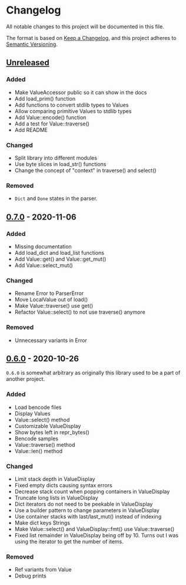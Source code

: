 # Changelog

All notable changes to this project will be documented in this file.

The format is based on [Keep a Changelog](https://keepachangelog.com/en/1.0.0/),
and this project adheres to [Semantic Versioning](https://semver.org/spec/v2.0.0.html).

## [Unreleased]

### Added

- Make ValueAccessor public so it can show in the docs
- Add load_prim() function
- Add functions to convert stdlib types to Values
- Allow comparing primitive Values to stdlib types
- Add Value::encode() function
- Add a test for Value::traverse()
- Add README

### Changed

- Split library into different modules
- Use byte slices in load_str() functions
- Change the concept of "context" in traverse() and select()

### Removed

- `Dict` and `Done` states in the parser.

## [0.7.0] - 2020-11-06

### Added

- Missing documentation
- Add load_dict and load_list functions
- Add Value::get() and Value::get_mut()
- Add Value::select_mut()

### Changed

- Rename Error to ParserError
- Move LocalValue out of load()
- Make Value::traverse() use get()
- Refactor Value::select() to not use traverse() anymore

### Removed

- Unnecessary variants in Error

## [0.6.0] - 2020-10-26

`0.6.0` is somewhat arbitrary as originally this library used to be a part of another project.

### Added

- Load bencode files
- Display Values
- Value::select() method
- Customizable ValueDisplay
- Show bytes left in repr_bytes()
- Bencode samples
- Value::traverse() method
- Value::len() method

### Changed

- Limit stack depth in ValueDisplay
- Fixed empty dicts causing syntax errors
- Decrease stack count when popping containers in ValueDisplay
- Truncate long lists in ValueDisplay
- Dict iterators do not need to be peekable in ValueDisplay
- Use a builder pattern to change parameters in ValueDisplay
- Use container stacks with last/last_mut() instead of indexing
- Make dict keys Strings
- Make Value::select() and ValueDisplay::fmt() use Value::traverse()
- Fixed list remainder in ValueDisplay being off by 10. Turns out I was using the iterator to get the number of items.

### Removed

- Ref variants from Value
- Debug prints

[Unreleased]: https://github.com/manokara/bencode-rs/compare/v0.7.0...HEAD
[0.7.0]: https://github.com/manokara/bencode-rs/compare/v0.6.0...0.7.0
[0.6.0]: https://github.com/manokara/bencode-rs/releases/tag/v0.6.0
